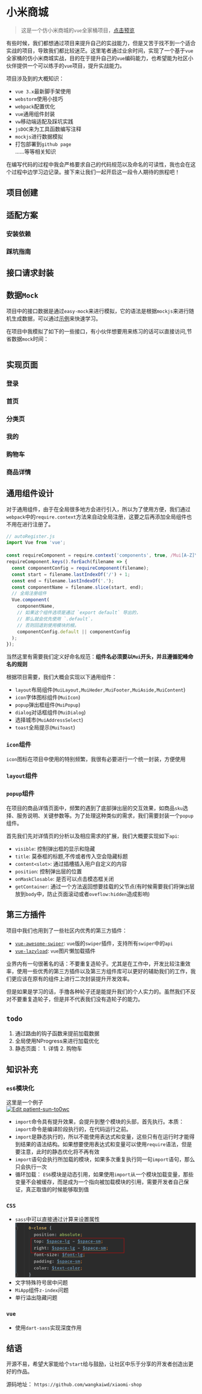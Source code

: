 # 小米商城
> 这是一个仿小米商城的`vue`全家桶项目，[点击预览](https://wangkaiwd.github.io/xiaomi-shop/)

有些时候，我们都想通过项目来提升自己的实战能力，但是又苦于找不到一个适合实战的项目，导致我们都比较迷茫。这里笔者通过业余时间，实现了一个基于`vue`全家桶的仿小米商城实战，目的在于提升自己的`vue`编码能力，也希望能为社区小伙伴提供一个可以练手的`vue`项目，提升实战能力。

项目涉及到的大概知识：  
* `vue 3.x`最新脚手架使用
* `webstorm`使用小技巧
* `webpack`配置优化
* `vue`通用组件封装
* `vw`移动端适配及踩坑实践
* `jsDOC`来为工具函数编写注释  
* `mockjs`进行数据模拟  
* 打包部署到`github page`  
......等等相关知识

在编写代码的过程中我会严格要求自己的代码规范以及命名的可读性，我也会在这个过程中边学习边记录。接下来让我们一起开启这一段令人期待的旅程吧！

## 项目创建
## 适配方案
### 安装依赖
### 踩坑指南
## 接口请求封装
## 数据`Mock`
项目中的接口数据是通过`easy-mock`来进行模拟，它的语法是根据`mockjs`来进行随机生成数据，可以通过[示例](http://mockjs.com/examples.html)来快速学习。  

在项目中我模拟了如下的一些接口，有小伙伴想要用来练习的话可以直接访问,节省数据`mock`时间：  
```text

```
## 实现页面
### 登录
### 首页
### 分类页
### 我的
### 购物车
### 商品详情

## 通用组件设计
对于通用组件，由于在全局很多地方会进行引入，所以为了使用方便，我们通过`webpack`中的`require.context`方法来自动全局注册，这要之后再添加全局组件也不用在进行注册了。  
```js
// autoRegister.js
import Vue from 'vue';

const requireComponent = require.context('components', true, /Mui[A-Z]\w+\.vue$/);
requireComponent.keys().forEach(filename => {
  const componentConfig = requireComponent(filename);
  const start = filename.lastIndexOf('/') + 1;
  const end = filename.lastIndexOf('.');
  const componentName = filename.slice(start, end);
  // 全局注册组件
  Vue.component(
    componentName,
    // 如果这个组件选项是通过 `export default` 导出的，
    // 那么就会优先使用 `.default`，
    // 否则回退到使用模块的根。
    componentConfig.default || componentConfig
  );
});
```
当然这里有需要我们定义好命名规范：**组件名必须要以`Mui`开头，并且遵循驼峰命名的规则**

根据项目需要，我们大概会实现以下通用组件：
* `layout`布局组件(`MuiLayout,MuiHeder,MuiFooter,MuiAside,MuiContent`)
* `icon`字体图标组件(`MuiIcon`)
* `popup`弹出框组件(`MuiPopup`)
* `dialog`对话框组件(`MuiDialog`)
* 选择城市(`MuiAddressSelect`)
* `toast`全局提示(`MuiToast`)

### `icon`组件
`icon`图标在项目中使用的特别频繁，我很有必要进行一个统一封装，方便使用

### `layout`组件


### `popup`组件
在项目的商品详情页面中，频繁的遇到了底部弹出层的交互效果，如商品`sku`选择、服务说明、关键参数等。为了处理这种类似的需求，我们需要封装一个`popup`组件。

首先我们先对详情页的分析以及相应需求的扩展，我们大概要实现如下`api`:  
* `visible`: 控制弹出框的显示和隐藏
* `title`: 莫泰框的标题,不传或者传入空会隐藏标题
* `content<slot>`: 通过插槽插入用户自定义的内容
* `position`: 控制弹出层的位置
* `onMaskClosable`: 是否可以点击模态框关闭
* `getContainer`: 通过一个方法返回想要挂载的父节点(有时候需要我们将弹出层放到`body`中，防止页面滚动或者`oveflow:hidden`造成影响)


## 第三方插件
项目中我们也用到了一些社区内优秀的第三方插件：  
* [`vue-awesome-swiper`](https://github.com/surmon-china/vue-awesome-swiper): `vue`版的`swiper`插件，支持所有`swiper`中的`api`
* [`vue-lazyload`](https://github.com/hilongjw/vue-lazyload): `vue`图片懒加载插件

业界内有一句很著名的话：不要重复造轮子。尤其是在工作中，开发比较注重效率，使用一些优秀的第三方插件以及第三方组件库可以更好的辅助我们的工作，我们更应该在原有的组件上进行二次封装提升开发效率。

但是如果是学习的话，手撸各种轮子还是能提升我们的个人实力的。虽然我们不反对不要重复造轮子，但是并不代表我们没有造轮子的能力。
## `todo`
1. 通过路由的钩子函数来提前加载数据
2. 全局使用NProgress来进行加载优化
3. 静态页面： 1. 详情  2. 购物车

## 知识补充
### `es6`模块化
这里是一个例子  
[![Edit patient-sun-to0wc](https://codesandbox.io/static/img/play-codesandbox.svg)](https://codesandbox.io/s/patient-sun-to0wc?fontsize=14)

* `import`命令具有提升效果，会提升到整个模块的头部，首先执行。本质：`import`命令是编译阶段执行的，在代码运行之前。
* `import`是静态执行的，所以不能使用表达式和变量，这些只有在运行时才能得到结果的语法结构。如果想要使用表达式和变量可以使用`require`语法，但是要注意，此时的静态优化将不再有效
* `import`语句会执行所加载的模块，如果多次重复执行同一句`import`语句，那么只会执行一次
* 循环加载： `ES6`模块是动态引用，如果使用`import`从一个模块加载变量，那些变量不会被缓存，而是成为一个指向被加载模块的引用，需要开发者自己保证，真正取值的时候能够取到值

### `CSS`
* `sass`中可以直接通过计算来设置属性  
  ![calc-scss](./screenshots/calc-scss.png)
* 文字特殊符号居中问题
* `MiApp`组件`z-index`问题
* 单行溢出隐藏问题
### `vue`
* 使用`dart-sass`实现深度作用
## 结语
开源不易，希望大家能给个`start`给与鼓励，让社区中乐于分享的开发者创造出更好的作品。

源码地址： `https://github.com/wangkaiwd/xiaomi-shop`
